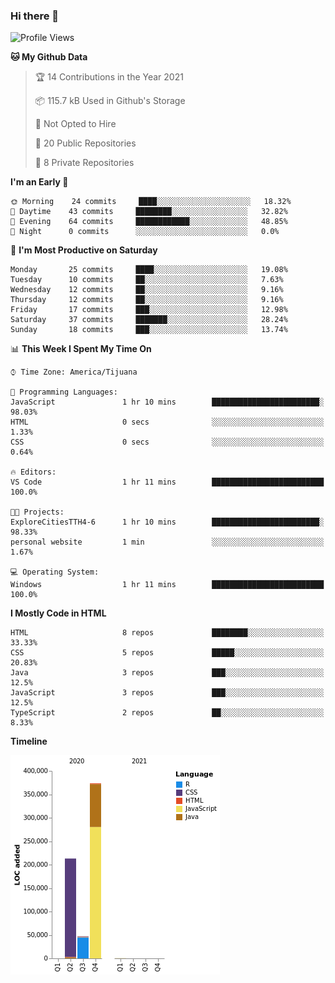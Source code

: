 ### Hi there 👋

<!--START_SECTION:waka-->
![Profile Views](http://img.shields.io/badge/Profile%20Views-0-blue)

**🐱 My Github Data** 

> 🏆 14 Contributions in the Year 2021
 > 
> 📦 115.7 kB Used in Github's Storage 
 > 
> 🚫 Not Opted to Hire
 > 
> 📜 20 Public Repositories 
 > 
> 🔑 8 Private Repositories  
 > 
**I'm an Early 🐤** 

```text
🌞 Morning    24 commits     ████░░░░░░░░░░░░░░░░░░░░░   18.32% 
🌆 Daytime    43 commits     ████████░░░░░░░░░░░░░░░░░   32.82% 
🌃 Evening    64 commits     ████████████░░░░░░░░░░░░░   48.85% 
🌙 Night      0 commits      ░░░░░░░░░░░░░░░░░░░░░░░░░   0.0%

```
📅 **I'm Most Productive on Saturday** 

```text
Monday       25 commits     ████░░░░░░░░░░░░░░░░░░░░░   19.08% 
Tuesday      10 commits     ██░░░░░░░░░░░░░░░░░░░░░░░   7.63% 
Wednesday    12 commits     ██░░░░░░░░░░░░░░░░░░░░░░░   9.16% 
Thursday     12 commits     ██░░░░░░░░░░░░░░░░░░░░░░░   9.16% 
Friday       17 commits     ███░░░░░░░░░░░░░░░░░░░░░░   12.98% 
Saturday     37 commits     ███████░░░░░░░░░░░░░░░░░░   28.24% 
Sunday       18 commits     ███░░░░░░░░░░░░░░░░░░░░░░   13.74%

```


📊 **This Week I Spent My Time On** 

```text
⌚︎ Time Zone: America/Tijuana

💬 Programming Languages: 
JavaScript               1 hr 10 mins        ████████████████████████░   98.03% 
HTML                     0 secs              ░░░░░░░░░░░░░░░░░░░░░░░░░   1.33% 
CSS                      0 secs              ░░░░░░░░░░░░░░░░░░░░░░░░░   0.64%

🔥 Editors: 
VS Code                  1 hr 11 mins        █████████████████████████   100.0%

🐱‍💻 Projects: 
ExploreCitiesTTH4-6      1 hr 10 mins        ████████████████████████░   98.33% 
personal website         1 min               ░░░░░░░░░░░░░░░░░░░░░░░░░   1.67%

💻 Operating System: 
Windows                  1 hr 11 mins        █████████████████████████   100.0%

```

**I Mostly Code in HTML** 

```text
HTML                     8 repos             ████████░░░░░░░░░░░░░░░░░   33.33% 
CSS                      5 repos             █████░░░░░░░░░░░░░░░░░░░░   20.83% 
Java                     3 repos             ███░░░░░░░░░░░░░░░░░░░░░░   12.5% 
JavaScript               3 repos             ███░░░░░░░░░░░░░░░░░░░░░░   12.5% 
TypeScript               2 repos             ██░░░░░░░░░░░░░░░░░░░░░░░   8.33%

```


**Timeline**

![Chart not found](https://raw.githubusercontent.com/Aarushi-Pandey/Aarushi-Pandey/master/charts/bar_graph.png) 


<!--END_SECTION:waka-->
